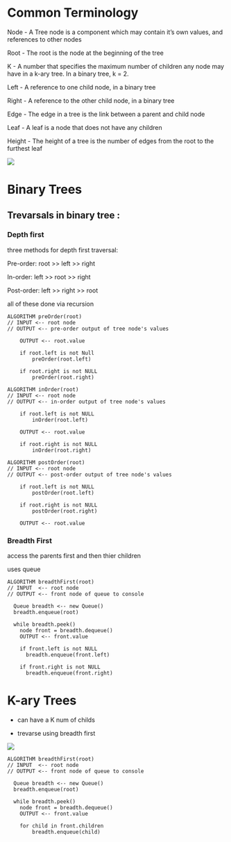 # Common Terminology

Node - A Tree node is a component which may contain it’s own values, and references to other nodes

Root - The root is the node at the beginning of the tree

K - A number that specifies the maximum number of children any node may have in a k-ary tree. In a binary tree, k = 2.

Left - A reference to one child node, in a binary tree

Right - A reference to the other child node, in a binary tree

Edge - The edge in a tree is the link between a parent and child node

Leaf - A leaf is a node that does not have any children

Height - The height of a tree is the number of edges from the root to the furthest leaf


![](https://codefellows.github.io/common_curriculum/data_structures_and_algorithms/Code_401/class-15/resources/images/BinaryTree1.PNG)

# Binary Trees 

## Trevarsals in binary tree :

### Depth first 

three methods for depth first traversal:

Pre-order: root >> left >> right

In-order: left >> root >> right

Post-order: left >> right >> root

all of these done via recursion 

```
ALGORITHM preOrder(root)
// INPUT <-- root node
// OUTPUT <-- pre-order output of tree node's values

    OUTPUT <-- root.value

    if root.left is not Null
        preOrder(root.left)

    if root.right is not NULL
        preOrder(root.right)

ALGORITHM inOrder(root)
// INPUT <-- root node
// OUTPUT <-- in-order output of tree node's values

    if root.left is not NULL
        inOrder(root.left)

    OUTPUT <-- root.value

    if root.right is not NULL
        inOrder(root.right)

ALGORITHM postOrder(root)
// INPUT <-- root node
// OUTPUT <-- post-order output of tree node's values

    if root.left is not NULL
        postOrder(root.left)

    if root.right is not NULL
        postOrder(root.right)

    OUTPUT <-- root.value
```

### Breadth First

access the parents first and then thier children 

uses queue

```
ALGORITHM breadthFirst(root)
// INPUT  <-- root node
// OUTPUT <-- front node of queue to console

  Queue breadth <-- new Queue()
  breadth.enqueue(root)

  while breadth.peek()
    node front = breadth.dequeue()
    OUTPUT <-- front.value

    if front.left is not NULL
      breadth.enqueue(front.left)

    if front.right is not NULL
      breadth.enqueue(front.right)

```

# K-ary Trees 

- can have a K num of childs 

- trevarse using breadth first 

![](https://codefellows.github.io/common_curriculum/data_structures_and_algorithms/Code_401/class-15/resources/images/BinaryTree2.PNG)

```
ALGORITHM breadthFirst(root)
// INPUT  <-- root node
// OUTPUT <-- front node of queue to console

  Queue breadth <-- new Queue()
  breadth.enqueue(root)

  while breadth.peek()
    node front = breadth.dequeue()
    OUTPUT <-- front.value

    for child in front.children
        breadth.enqueue(child)
```